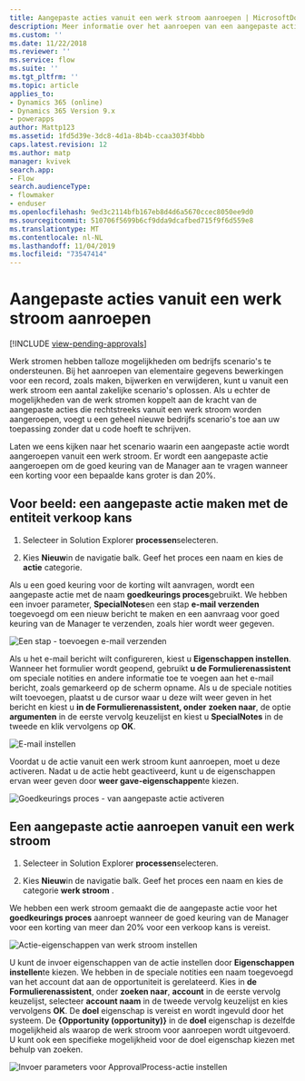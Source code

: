 ```yaml
---
title: Aangepaste acties vanuit een werk stroom aanroepen | MicrosoftDocs
description: Meer informatie over het aanroepen van een aangepaste actie vanuit een werk stroom
ms.custom: ''
ms.date: 11/22/2018
ms.reviewer: ''
ms.service: flow
ms.suite: ''
ms.tgt_pltfrm: ''
ms.topic: article
applies_to:
- Dynamics 365 (online)
- Dynamics 365 Version 9.x
- powerapps
author: Mattp123
ms.assetid: 1fd5d39e-3dc8-4d1a-8b4b-ccaa303f4bbb
caps.latest.revision: 12
ms.author: matp
manager: kvivek
search.app:
- Flow
search.audienceType:
- flowmaker
- enduser
ms.openlocfilehash: 9ed3c2114bfb167eb8d4d6a5670ccec8050ee9d0
ms.sourcegitcommit: 510706f5699b6cf9dda9dcafbed715f9f6d559e8
ms.translationtype: MT
ms.contentlocale: nl-NL
ms.lasthandoff: 11/04/2019
ms.locfileid: "73547414"
---
```

# <a name="invoke-custom-actions-from-a-workflow"></a>Aangepaste acties vanuit een werk stroom aanroepen
[!INCLUDE [view-pending-approvals](includes/cc-rebrand.md)]

Werk stromen hebben talloze mogelijkheden om bedrijfs scenario's te ondersteunen. Bij het aanroepen van elementaire gegevens bewerkingen voor een record, zoals maken, bijwerken en verwijderen, kunt u vanuit een werk stroom een aantal zakelijke scenario's oplossen. Als u echter de mogelijkheden van de werk stromen koppelt aan de kracht van de aangepaste acties die rechtstreeks vanuit een werk stroom worden aangeroepen, voegt u een geheel nieuwe bedrijfs scenario's toe aan uw toepassing zonder dat u code hoeft te schrijven.  
  
 Laten we eens kijken naar het scenario waarin een aangepaste actie wordt aangeroepen vanuit een werk stroom. Er wordt een aangepaste actie aangeroepen om de goed keuring van de Manager aan te vragen wanneer een korting voor een bepaalde kans groter is dan 20%.  
  
<a name="action"></a>   
## <a name="example-create-a-custom-action-using-the-opportunity-entity"></a>Voor beeld: een aangepaste actie maken met de entiteit verkoop kans
  
1. Selecteer [](/powerapps/maker/model-driven-apps/advanced-navigation#solution-explorer) in Solution Explorer **processen**selecteren.  
  
2.  Kies **Nieuw**in de navigatie balk. Geef het proces een naam en kies de **actie** categorie.  
  
 Als u een goed keuring voor de korting wilt aanvragen, wordt een aangepaste actie met de naam **goedkeurings proces**gebruikt. We hebben een invoer parameter, **SpecialNotes**en een stap **e-mail verzenden** toegevoegd om een nieuw bericht te maken en een aanvraag voor goed keuring van de Manager te verzenden, zoals hier wordt weer gegeven.  
  
 ![Een stap &#45; toevoegen e-mail verzenden](media/enable-custom-action-approval-proces-sadd-email.png "Een stap toevoegen-e-mail verzenden")  
  
 Als u het e-mail bericht wilt configureren, kiest u **Eigenschappen instellen**. Wanneer het formulier wordt geopend, gebruikt **u de Formulierenassistent** om speciale notities en andere informatie toe te voegen aan het e-mail bericht, zoals gemarkeerd op de scherm opname. Als u de speciale notities wilt toevoegen, plaatst u de cursor waar u deze wilt weer geven in het bericht en kiest u **in de Formulierenassistent, onder** **zoeken naar**, de optie **argumenten** in de eerste vervolg keuzelijst en kiest u **SpecialNotes** in de tweede en klik vervolgens op **OK**.  
  
 ![E-mail instellen](media/enable-custom-action-approval-process-setup-email.png "E-mail instellen")  
  
 Voordat u de actie vanuit een werk stroom kunt aanroepen, moet u deze activeren. Nadat u de actie hebt geactiveerd, kunt u de eigenschappen ervan weer geven door **weer gave-eigenschappen**te kiezen.  
  
 ![Goedkeurings proces &#45; van aangepaste actie activeren](media/enable-custom-action-approval-process-activate-action.png "Goedkeurings proces voor aangepaste actie activeren")  
  
<a name="workflow"></a>   
## <a name="invoke-a-custom-action-from-a-workflow"></a>Een aangepaste actie aanroepen vanuit een werk stroom  
  
1. Selecteer [](/powerapps/maker/model-driven-apps/advanced-navigation#solution-explorer) in Solution Explorer **processen**selecteren.   
  
2.  Kies **Nieuw**in de navigatie balk. Geef het proces een naam en kies de categorie **werk stroom** .  
  
 We hebben een werk stroom gemaakt die de aangepaste actie voor het **goedkeurings proces** aanroept wanneer de goed keuring van de Manager voor een korting van meer dan 20% voor een verkoop kans is vereist.  
  
 ![Actie-eigenschappen van werk stroom instellen](media/enable-custom-action-from-workflow.png "Actie-eigenschappen van werk stroom instellen")  
  
 U kunt de invoer eigenschappen van de actie instellen door **Eigenschappen instellen**te kiezen. We hebben in de speciale notities een naam toegevoegd van het account dat aan de opportuniteit is gerelateerd. Kies in **de Formulierenassistent**, onder **zoeken naar**, **account** in de eerste vervolg keuzelijst, selecteer **account naam** in de tweede vervolg keuzelijst en kies vervolgens **OK**. De **doel** eigenschap is vereist en wordt ingevuld door het systeem. De **{Opportunity (opportunity)}** in de **doel** eigenschap is dezelfde mogelijkheid als waarop de werk stroom voor aanroepen wordt uitgevoerd. U kunt ook een specifieke mogelijkheid voor de doel eigenschap kiezen met behulp van zoeken.  
  
 ![Invoer parameters voor ApprovalProcess-actie instellen](media/enable-customaction-workflow-set-properties.png "Invoer parameters voor ApprovalProcess-actie instellen")  
  



